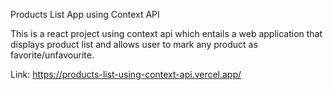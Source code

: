 Products List App using Context API

 This is a react project using context api which entails a web application that displays product list and allows user to mark any product as favorite/unfavourite.
 
 Link: https://products-list-using-context-api.vercel.app/
